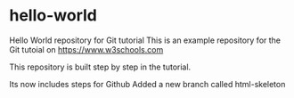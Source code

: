 # hello-world
Hello World repository for Git tutorial
This is an example repository for the Git tutoial on https://www.w3schools.com

This repository is built step by step in the tutorial.

Its now includes steps for Github
Added a new branch called html-skeleton
